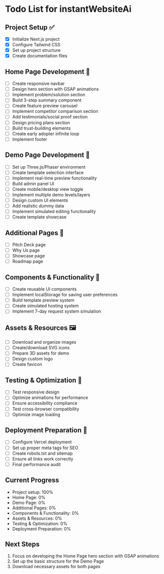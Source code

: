 # Todo List for instantWebsiteAi

## Project Setup ✅
- [x] Initialize Next.js project
- [x] Configure Tailwind CSS
- [x] Set up project structure
- [x] Create documentation files

## Home Page Development 🚧
- [ ] Create responsive navbar
- [ ] Design hero section with GSAP animations
- [ ] Implement problem/solution section
- [ ] Build 3-step summary component
- [ ] Create feature preview carousel
- [ ] Implement competitor comparison section
- [ ] Add testimonials/social proof section
- [ ] Design pricing plans section
- [ ] Build trust-building elements
- [ ] Create early adopter infinite loop
- [ ] Implement footer

## Demo Page Development 🚧
- [ ] Set up Three.js/Phaser environment
- [ ] Create template selection interface
- [ ] Implement real-time preview functionality
- [ ] Build admin panel UI
- [ ] Create mobile/desktop view toggle
- [ ] Implement multiple demo levels/layers
- [ ] Design custom UI elements
- [ ] Add realistic dummy data
- [ ] Implement simulated editing functionality
- [ ] Create template showcase

## Additional Pages 📝
- [ ] Pitch Deck page
- [ ] Why Us page
- [ ] Showcase page
- [ ] Roadmap page

## Components & Functionality 🔧
- [ ] Create reusable UI components
- [ ] Implement localStorage for saving user preferences
- [ ] Build template preview system
- [ ] Create simulated hosting system
- [ ] Implement 7-day request system simulation

## Assets & Resources 🖼️
- [ ] Download and organize images
- [ ] Create/download SVG icons
- [ ] Prepare 3D assets for demo
- [ ] Design custom logo
- [ ] Create favicon

## Testing & Optimization 🧪
- [ ] Test responsive design
- [ ] Optimize animations for performance
- [ ] Ensure accessibility compliance
- [ ] Test cross-browser compatibility
- [ ] Optimize image loading

## Deployment Preparation 🚀
- [ ] Configure Vercel deployment
- [ ] Set up proper meta tags for SEO
- [ ] Create robots.txt and sitemap
- [ ] Ensure all links work correctly
- [ ] Final performance audit

## Current Progress
- Project setup: 100%
- Home Page: 0%
- Demo Page: 0%
- Additional Pages: 0%
- Components & Functionality: 0%
- Assets & Resources: 0%
- Testing & Optimization: 0%
- Deployment Preparation: 0%

## Next Steps
1. Focus on developing the Home Page hero section with GSAP animations
2. Set up the basic structure for the Demo Page
3. Download necessary assets for both pages
